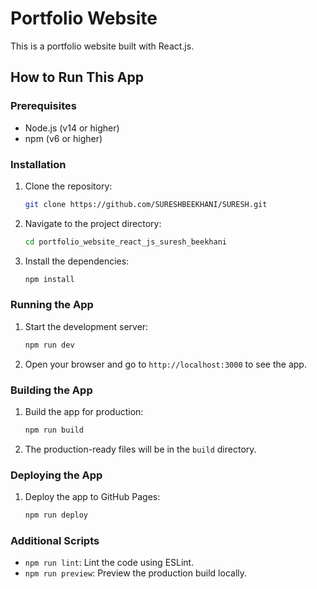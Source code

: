 # Portfolio Website

This is a portfolio website built with React.js.

## How to Run This App

### Prerequisites

- Node.js (v14 or higher)
- npm (v6 or higher)

### Installation

1. Clone the repository:

   ```sh
   git clone https://github.com/SURESHBEEKHANI/SURESH.git
   ```

2. Navigate to the project directory:

   ```sh
   cd portfolio_website_react_js_suresh_beekhani
   ```

3. Install the dependencies:

   ```sh
   npm install
   ```

### Running the App

1. Start the development server:

   ```sh
   npm run dev
   ```

2. Open your browser and go to `http://localhost:3000` to see the app.

### Building the App

1. Build the app for production:

   ```sh
   npm run build
   ```

2. The production-ready files will be in the `build` directory.

### Deploying the App

1. Deploy the app to GitHub Pages:

   ```sh
   npm run deploy
   ```

### Additional Scripts

- `npm run lint`: Lint the code using ESLint.
- `npm run preview`: Preview the production build locally.
